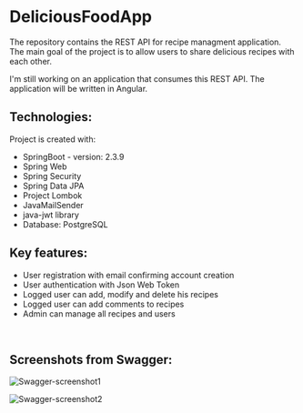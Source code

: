 # DeliciousFoodApp
The repository contains the REST API for recipe managment application. The main goal of the project is to allow users to share delicious recipes with each other. 

I'm still working on an application that consumes this REST API. The application will be written in Angular.

## Technologies:
Project is created with:
* SpringBoot - version: 2.3.9
* Spring Web
* Spring Security
* Spring Data JPA
* Project Lombok
* JavaMailSender
* java-jwt library
* Database: PostgreSQL

## Key features:
* User registration with email confirming account creation
* User authentication with Json Web Token
* Logged user can add, modify and delete his recipes
* Logged user can add comments to recipes
* Admin can manage all recipes and users

<br/>

## Screenshots from Swagger:
![Swagger-screenshot1](https://i.ibb.co/6P4cKLT/swagger1.png)

![Swagger-screenshot2](https://i.ibb.co/LQnH8rM/swagger2.png)

